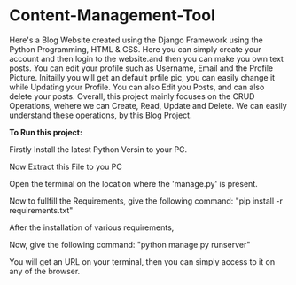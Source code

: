 # Content-Management-Tool
Here's a Blog Website created using the Django Framework using the Python Programming, HTML & CSS.
Here you can simply create your account and then login to the website.and then you can make you own text posts.
You can edit your profile such as Username, Email and the Profile Picture. Initailly you will get an default prfile pic, you can easily change it while Updating your Profile.
You can also Edit you Posts, and can also delete your posts.
Overall, this project mainly focuses on the CRUD Operations, wehere we can Create, Read, Update and Delete. We can easily understand these operations, by this Blog Project.

<b>To Run this project:</b>

Firstly Install the latest Python Versin to your PC. 

Now Extract this File to you PC

Open the terminal on the location where the 'manage.py' is present.

Now to fullfill the Requirements, give the following command:
"pip install -r requirements.txt"

After the installation of various requirements,

Now, give the following command:
"python manage.py runserver"
  
You will get an URL on your terminal, then you can simply access to it on any of the browser.
